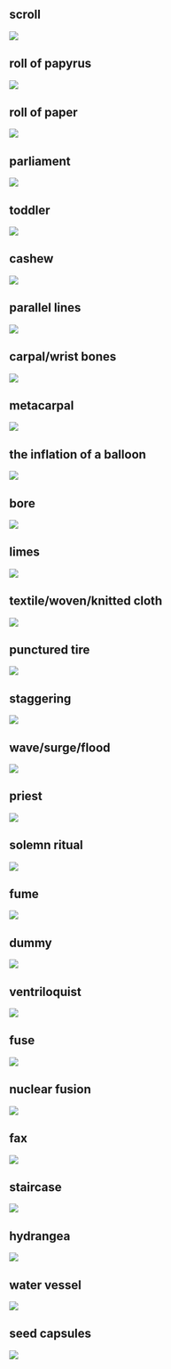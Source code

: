 ## scroll
<img src="./picture/scroll.jpg"></img>

## roll of papyrus
<img src="./picture/scroll.jpg"></img>

## roll of paper
<img src="./picture/roll_of_paper.jpg"></img>

## parliament
<img src="./picture/Scottish_Parliament.jpg"></img>

## toddler
<img src="./picture/toddler.jpg"></img>

## cashew
<img src="./picture/cashew.jpg"></img>

## parallel lines
<img src="./picture/parallel_lines.jpg"></img>

## carpal/wrist bones
<img src="./picture/carpal.jpg"></img>

## metacarpal
<img src="./picture/metacarpal.jpg"></img>

## the inflation of a balloon
<img src="./picture/inflation.jpg"></img>

## bore
<img src="./picture/bore.jpg"></img>

## limes
<img src="./picture/limes.jpg"></img>

## textile/woven/knitted cloth
<img src="./picture/textile.jpg"></img>

## punctured tire
<img src="./picture/punctured_tire.jpg"></img>

## staggering
<img src="./picture/staggering.jpg"></img>

## wave/surge/flood
<img src="./picture/wave.jpg"></img>

## priest
<img src="./picture/priest.jpg"></img>

## solemn ritual
<img src="./picture/solemn_ritual.jpg"></img>

## fume
<img src="./picture/fume.jpg"></img>

## dummy
<img src="./picture/dummy.jpg"></img>

## ventriloquist
<img src="./picture/ventriloquist.jpg"></img>

## fuse
<img src="./picture/fuse.jpg"></img>

## nuclear fusion
<img src="./picture/nuclear_fusion.jpg"></img>

## fax
<img src="./picture/fax.jpg"></img>

## staircase
<img src="./picture/staircase.jpg"></img>

## hydrangea
<img src="./picture/hydrangea.jpg"></img>

## water vessel
<img src="./picture/water_vessel.jpg"></img>

## seed capsules
<img src="./picture/seed_capsules.jpg"></img>